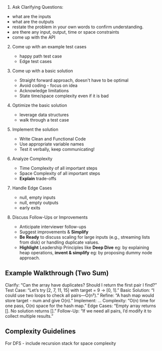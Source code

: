 1)  Ask Clarifying Questions:
   - what are the inputs
   - what are the outputs
   - restate the problem in your own words to confirm understanding.
   - are there any input, output, time or space constraints
   - come up with the API

2) Come up with an example test cases
    - happy path test case
    - Edge test cases
   
3) Come up with a basic solution
    - Straight forward approach, doesn't have to be optimal
    - Avoid coding - focus on idea
    - Acknowledge limitations
    - State time/space complexity even if it is bad

4) Optimize the basic solution
    - leverage data structures
    - walk through a test case
   
5) Implement the solution
   - Write Clean and Functional Code
   - Use appropriate variable names
   - Test it verbally, keep communicating!

6) Analyze Complexity
    - Time Complexity of all important steps
    - Space Complexity of all important steps
    - **Explain** trade-offs

7) Handle Edge Cases
    - null, empty inputs
    - null, empty outputs
    - early exits

8) Discuss Follow-Ups or Improvements
    - Anticipate interviewer follow-ups
    - Suggest improvements & **Simplify**
    - **Be Ready** to discuss scaling for large inputs (e.g., streaming lists from disk) or handling duplicate values.
    - **Highlight** Leadership Principles  like **Deep Dive** eg: by explaining heap operations, **invent & simplify** eg: by proposing dummy node approach.

## Example Walkthrough (Two Sum)
Clarify: “Can the array have duplicates? Should I return the first pair I find?”
Test Case: “Let’s try [2, 7, 11, 15] with target = 9 → [0, 1].”
Basic Solution: “I could use two loops to check all pairs—O(n²).”
Refine: “A hash map would store target - num and give O(n).”
Implement: ...
Complexity: “O(n) time for one pass, O(n) space for the hash map.”
Edge Cases: “Empty array returns []. No solution returns [].”
Follow-Up: “If we need all pairs, I’d modify it to collect multiple results.”

## Complexity Guidelines
For DFS - include recursion stack for space complexity